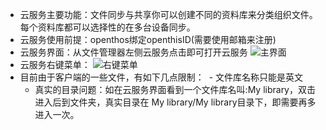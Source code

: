 - 云服务主要功能：文件同步与共享你可以创建不同的资料库来分类组织文件。每个资料库都可以选择性的在多台设备同步。
- 云服务使用前提：openthos绑定openthisID(需要使用邮箱来注册)
- 云服务界面：从文件管理器左侧云服务点击即可打开云服务
  ![主界面](https://github.com/openthos/desktop-analysis/blob/master/image/HomeUI.png)
- 云服务右键菜单：
  ![右键菜单](https://github.com/openthos/desktop-analysis/blob/master/image/menu_folder.png)
- 目前由于客户端的一些文件，有如下几点限制：
  - 文件库名称只能是英文
  - 真实的目录问题：如在云服务界面看到一个文件库名叫:My library，双击进入后到文件夹，真实目录在 My library/My library目录下，即需要再多进入一次。
  
